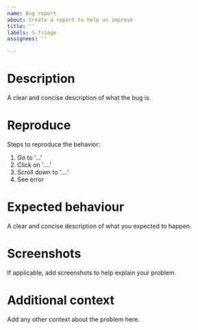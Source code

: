 ```yaml
---
name: Bug report
about: Create a report to help us improve
title: ''
labels: S-Triage
assignees: ''

---
```


# Description

A clear and concise description of what the bug is.

# Reproduce

Steps to reproduce the behavior:
1. Go to '...'
2. Click on '....'
3. Scroll down to '....'
4. See error

# Expected behaviour
A clear and concise description of what you expected to happen.

# Screenshots
If applicable, add screenshots to help explain your problem.

# Additional context
Add any other context about the problem here.
